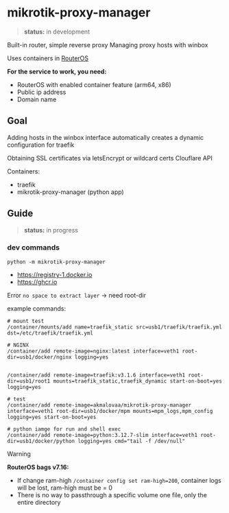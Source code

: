 # mikrotik-proxy-manager

> **status:** in development

Built-in router, simple reverse proxy
Managing proxy hosts with winbox

Uses containers in [RouterOS](https://help.mikrotik.com/docs/display/ROS/Container)

**For the service to work, you need:**
- RouterOS with enabled container feature (arm64, x86)
- Public ip address
- Domain name

## Goal

Adding hosts in the winbox interface automatically creates a dynamic configuration for traefik

Obtaining SSL certificates via letsEncrypt or wildcard certs Clouflare API

Containers:
- traefik
- mikrotik-proxy-manager (python app) 

## Guide 

> **status:** in progress

### dev commands 

```
python -m mikrotik-proxy-manager
```

- https://registry-1.docker.io
- https://ghcr.io 

Error `no space to extract layer` -> need root-dir

example commands:
```shell
# mount test
/container/mounts/add name=traefik_static src=usb1/traefik/traefik.yml dst=/etc/traefik/traefik.yml

# NGINX
/container/add remote-image=nginx:latest interface=veth1 root-dir=usb1/docker/nginx logging=yes


/container/add remote-image=traefik:v3.1.6 interface=veth1 root-dir=usb1/root1 mounts=traefik_static,traefik_dynamic start-on-boot=yes logging=yes

# test
/container/add remote-image=akmalovaa/mikrotik-proxy-manager interface=veth1 root-dir=usb1/docker/mpm mounts=mpm_logs,mpm_config logging=yes start-on-boot=yes

# python iamge for run and shell exec
/container/add remote-image=python:3.12.7-slim interface=veth1 root-dir=usb1/docker/python logging=yes cmd="tail -f /dev/null"
```

> [!WARNING] 
> **RouterOS bags v7.16:**
> - If change ram-high `/container config set ram-high=200`, container logs will be lost, ram-high must be = 0
> - There is no way to passthrough a specific volume one file, only the entire directory
>
